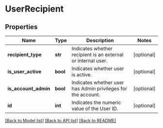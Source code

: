 # UserRecipient

## Properties
Name | Type | Description | Notes
------------ | ------------- | ------------- | -------------
**recipient_type** | **str** | Indicates whether recipient is an external or internal user. | [optional] 
**is_user_active** | **bool** | Indicates whether user is active. | [optional] 
**is_account_admin** | **bool** | Indicates whether user has Admin privileges for the account. | [optional] 
**id** | **int** | Indicates the numeric value of the User ID. | [optional] 

[[Back to Model list]](../README.md#documentation-for-models) [[Back to API list]](../README.md#documentation-for-api-endpoints) [[Back to README]](../README.md)

